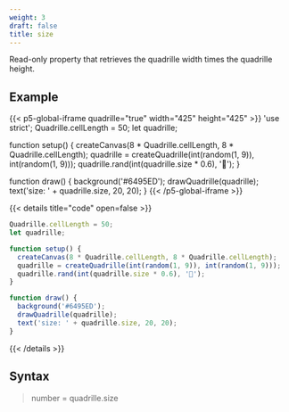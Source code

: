 ```yaml
---
weight: 3
draft: false
title: size
---
```


Read-only property that retrieves the quadrille width times the quadrille height.

## Example

{{< p5-global-iframe quadrille="true" width="425" height="425" >}}
'use strict';
Quadrille.cellLength = 50;
let quadrille;

function setup() {
  createCanvas(8 * Quadrille.cellLength, 8 * Quadrille.cellLength);
  quadrille = createQuadrille(int(random(1, 9)), int(random(1, 9)));
  quadrille.rand(int(quadrille.size * 0.6), '🦂');
}

function draw() {
  background('#6495ED');
  drawQuadrille(quadrille);
  text('size: ' + quadrille.size, 20, 20);
}
{{< /p5-global-iframe >}}

{{< details title="code" open=false >}}
```js
Quadrille.cellLength = 50;
let quadrille;

function setup() {
  createCanvas(8 * Quadrille.cellLength, 8 * Quadrille.cellLength);
  quadrille = createQuadrille(int(random(1, 9)), int(random(1, 9)));
  quadrille.rand(int(quadrille.size * 0.6), '🦂');
}

function draw() {
  background('#6495ED');
  drawQuadrille(quadrille);
  text('size: ' + quadrille.size, 20, 20);
}
```
{{< /details >}}

## Syntax

> number = quadrille.size